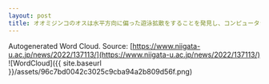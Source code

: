 ```yaml
---
layout: post
title: オオミジンコのオスは水平方向に偏った遊泳拡散をすることを発見し、コンピュータシミュレーションによってその再現に成功
---
```

Autogenerated Word Cloud.
Source\: [https://www.niigata-u.ac.jp/news/2022/137113/](https://www.niigata-u.ac.jp/news/2022/137113/)
![WordCloud]({{ site.baseurl }}/assets/96c7bd0042c3025c9cba94a2b809d56f.png)
